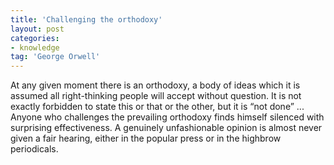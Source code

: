 ```yaml
---
title: 'Challenging the orthodoxy'
layout: post
categories:
- knowledge
tag: 'George Orwell'
---
```


At any given moment there is an orthodoxy, a body of ideas which it is assumed all right-thinking people will accept without question. It is not exactly forbidden to state this or that or the other, but it is “not done” ... Anyone who challenges the prevailing orthodoxy finds himself silenced with surprising effectiveness. A genuinely unfashionable opinion is almost never given a fair hearing, either in the popular press or in the highbrow periodicals.